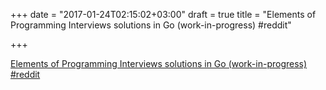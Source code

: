+++
date = "2017-01-24T02:15:02+03:00"
draft = true
title = "Elements of Programming Interviews solutions in Go (work-in-progress)  #reddit"

+++

<p><a href="https://t.co/Z2kGiVdfdE">Elements of Programming Interviews solutions in Go (work-in-progress)  #reddit</a></p>
